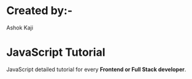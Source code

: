 # Created by:- 
Ashok Kaji

# JavaScript Tutorial
JavaScript detailed tutorial for every **Frontend or Full Stack developer**.
